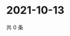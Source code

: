 # 2021-10-13

共 0 条

<!-- BEGIN WEIBO -->
<!-- 最后更新时间 Wed Oct 13 2021 05:11:48 GMT+0800 (China Standard Time) -->

<!-- END WEIBO -->
